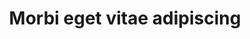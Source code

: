 ---
title: Morbi eget vitae adipiscing
tagline: In quis vulputate dui. Maecenas metus elit, dictum praesent lacinia lacus.
image: images/fulls/09.jpg
thumbnail: images/thumbs/09.jpg
---